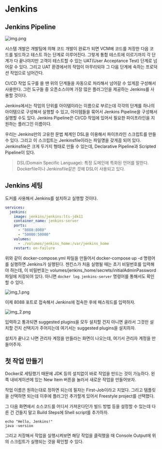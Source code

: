 # Jenkins

## Jenkins Pipeline

![img.png](https://github.com/jewoodev/blog_img/blob/main/CI_and_CD/Jenkins/Jenkins%ED%8C%8C%EC%9D%B4%ED%94%84%EB%9D%BC%EC%9D%B8.png?raw=true)

시스템 개발은 개발팀에 의해 코드 개발이 완료가 되면 VCM에 코드를 저장한 다음 코드를 빌드하고 테스트 하는 단계로 이루어진다. 그렇게 통합 테스트에 이르기까지 각 단계가 다 끝나야지만 고객이 테스트할 수 있는 UAT(User Acceptance Test) 단계로 넘어갈 수 있다. 그리고 UAT 환경에서의 작업이 마무리되야 그 다음 단계에 속하는 프로덕션 작업으로 넘어간다. 

CI/CD 작업 도구를 쓸 땐 위의 단계들을 자동으로 처리해서 넘어갈 수 있게끔 구성해서 사용한다. 그런 도구들 중 오픈소스이며 가장 많은 플러그인을 제공하는 Jenkins를 사용할 것이다. 

Jenkins에서는 작업의 단위를 아이템이라는 이름으로 부르는데 각각의 단계를 하나의 아이템으로 구성해서 실행할 수 있고, 아이템들을 묶어서 Jenkins Pipeline을 구성해서 실행할 수도 있다. Jenkins Pipeline은 CI/CD 작업에 있어서 필요한 파이프라인을 지원하는 플러그인 이름이다. 

우리는 Jenkins만의 고유한 문법 체계인 DSL을 이용해서 파이프라인 스크립트를 만들 수 있다. 그리고 이 스크립트는 Jenkinsfile이라는 파일명을 갖게끔 되어 있다. Jenkinsfile은 크게 두가지 형태로 만들 수 있는데, Declarative Pipeline과 Scripted Pipeline이 있다.

> DSL(Domain Specific Language): 특정 도메인에 특화된 언어를 말한다. Dockerfile이나 Jenkinsfile같은 것에 DSL이 사용되고 있다.

## Jenkins 세팅

도커를 사용해서 Jenkins를 설치하고 실행할 것이다. 

```yml
services:
  jenkins:
    image: jenkins/jenkins:lts-jdk11
    container_name: jenkins-server
    ports:
      - "8088:8080"
      - "50000:50000"
    volumes:
      - ./volumes/jenkins_home:/var/jenkins_home
    restart: on-failure
```

위와 같이 docker-compose.yml 파일을 만들어서 docker-compose up -d 명령어를 실행하면 Jenkins가 실행된다. 젠킨스가 처음 실행될 때는 초기 비밀번호를 입력해야 하는데, 이 비밀번호는 volumes/jenkins_home/secrets/initialAdminPassword 파일에 저장되어 있다. 아니면 `docker log jenkins-server` 명령어를 통해서도 확인할 수 있다.

![img_1.png](https://github.com/jewoodev/blog_img/blob/main/CI_and_CD/Jenkins/Jenkins_initialAdminPassword.png?raw=true)

이제 8088 포트로 접속해서 Jenkins에 접속한 후에 패스워드를 입력하자.

![img_2.png](https://github.com/jewoodev/blog_img/blob/main/CI_and_CD/Jenkins/%EC%B2%AB_%EB%B9%84%EB%B0%80%EB%B2%88%ED%98%B8_%EC%9E%85%EB%A0%A5%ED%95%98%EB%8A%94_%ED%99%94%EB%A9%B4.png?raw=true)

입력하고 통과되면 suggested plugins을 모두 설치할 건지 아니면 골라서 그것만 설치할 건지 선택지가 주어지는데 여기서는 suggested plugins을 설치하자.

설치가 끝나고 나면 관리자 계정을 만들라는 화면이 나오는데, 여기서 관리자 계정을 만들어주자.

## 첫 작업 만들기

Docker로 세팅했기 때문에 JDK 등의 설치없이 바로 작업을 만드는 것이 가능하다. 왼쪽 내비게이션에 있는 New Item 버튼을 눌러서 새로운 작업을 만들어보자.

작업 이름은 원하는대로 정하면 되는데 필자는 First-Job이라고 지었다. 그리고 템플릿을 선택하면 되는데 이후에 플러그인 추가할게 있어서 Freestyle project를 선택했다.

그 다음 화면에서 소스코드를 어디서 가져온다던가 빌드 방법 등을 설정할 수 있는데 다른 건 건들지 말고 Build Steps에 Shell script를 추가하자.

```shell
echo "Hello, Jenkins!"
java -version
```

그리고 저장해서 작업을 실행시켜보면 해당 작업을 클릭했을 때 Console Output에 위의 스크립트가 실행되는 것을 확인할 수 있다.
